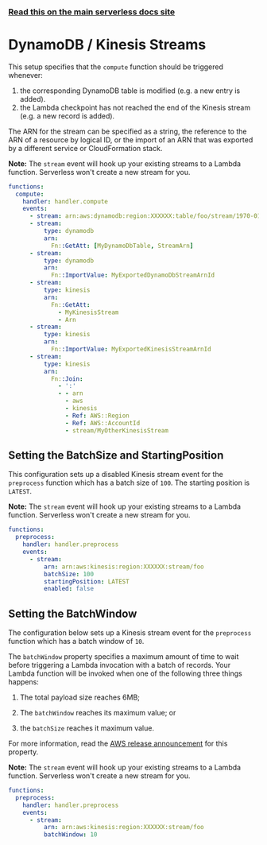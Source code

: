 <!--
title: Serverless Framework - AWS Lambda Events - Kinesis & DynamoDB Streams
menuText: Kinesis & DynamoDB
menuOrder: 3
description:  Setting up AWS Kinesis Streams and AWS DynamoDB Streams Events with AWS Lambda via the Serverless Framework
layout: Doc
-->

<!-- DOCS-SITE-LINK:START automatically generated  -->

### [Read this on the main serverless docs site](https://www.serverless.com/framework/docs/providers/aws/events/streams)

<!-- DOCS-SITE-LINK:END -->

# DynamoDB / Kinesis Streams

This setup specifies that the `compute` function should be triggered whenever:

1. the corresponding DynamoDB table is modified (e.g. a new entry is added).
2. the Lambda checkpoint has not reached the end of the Kinesis stream (e.g. a new record is added).

The ARN for the stream can be specified as a string, the reference to the ARN of a resource by logical ID, or the import of an ARN that was exported by a different service or CloudFormation stack.

**Note:** The `stream` event will hook up your existing streams to a Lambda function. Serverless won't create a new stream for you.

```yml
functions:
  compute:
    handler: handler.compute
    events:
      - stream: arn:aws:dynamodb:region:XXXXXX:table/foo/stream/1970-01-01T00:00:00.000
      - stream:
          type: dynamodb
          arn:
            Fn::GetAtt: [MyDynamoDbTable, StreamArn]
      - stream:
          type: dynamodb
          arn:
            Fn::ImportValue: MyExportedDynamoDbStreamArnId
      - stream:
          type: kinesis
          arn:
            Fn::GetAtt:
              - MyKinesisStream
              - Arn
      - stream:
          type: kinesis
          arn:
            Fn::ImportValue: MyExportedKinesisStreamArnId
      - stream:
          type: kinesis
          arn:
            Fn::Join:
              - ':'
              - - arn
                - aws
                - kinesis
                - Ref: AWS::Region
                - Ref: AWS::AccountId
                - stream/MyOtherKinesisStream
```

## Setting the BatchSize and StartingPosition

This configuration sets up a disabled Kinesis stream event for the `preprocess` function which has a batch size of `100`. The starting position is
`LATEST`.

**Note:** The `stream` event will hook up your existing streams to a Lambda function. Serverless won't create a new stream for you.

```yml
functions:
  preprocess:
    handler: handler.preprocess
    events:
      - stream:
          arn: arn:aws:kinesis:region:XXXXXX:stream/foo
          batchSize: 100
          startingPosition: LATEST
          enabled: false
```

## Setting the BatchWindow

The configuration below sets up a Kinesis stream event for the `preprocess` function which has a batch window of `10`.

The `batchWindow` property specifies a maximum amount of time to wait before triggering a Lambda invocation with a batch of records. Your Lambda function will be invoked when one of the following three things happens:

1. The total payload size reaches 6MB;

2. The `batchWindow` reaches its maximum value; or

3. the `batchSize` reaches it maximum value.

For more information, read the [AWS release announcement](https://aws.amazon.com/about-aws/whats-new/2019/09/aws-lambda-now-supports-custom-batch-window-for-kinesis-and-dynamodb-event-sources/) for this property.

**Note:** The `stream` event will hook up your existing streams to a Lambda function. Serverless won't create a new stream for you.

```yml
functions:
  preprocess:
    handler: handler.preprocess
    events:
      - stream:
          arn: arn:aws:kinesis:region:XXXXXX:stream/foo
          batchWindow: 10
```
